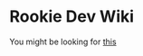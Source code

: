# Rookie Dev Wiki

You might be looking for [this](https://github.com/Bjerke-Tek/Rookie-Dev-Wiki/wiki)
